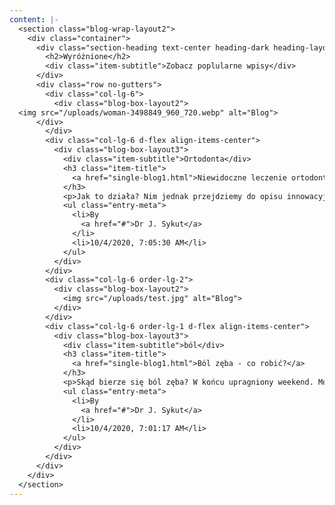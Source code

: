 ```yaml
---
content: |-
  <section class="blog-wrap-layout2">
    <div class="container">
      <div class="section-heading text-center heading-dark heading-layout2">
        <h2>Wyróżnione</h2>
        <div class="item-subtitle">Zobacz poplularne wpisy</div>
      </div>
      <div class="row no-gutters">
        <div class="col-lg-6">
          <div class="blog-box-layout2">
  <img src="/uploads/woman-3498849_960_720.webp" alt="Blog">
      </div>
        </div>
        <div class="col-lg-6 d-flex align-items-center">
          <div class="blog-box-layout3">
            <div class="item-subtitle">Ortodonta</div>
            <h3 class="item-title">
              <a href="single-blog1.html">Niewidoczne leczenie ortodontyczne</a>
            </h3>
            <p>Jak to działa? Nim jednak przejdziemy do opisu innowacyjności tego rozwiązania, warto zapoznać się z tym, jak przebiega leczenie przy użyciu niewidocznych nakładek Inv ...</p>
            <ul class="entry-meta">
              <li>By
                <a href="#">Dr J. Sykut</a>
              </li>
              <li>10/4/2020, 7:05:30 AM</li>
            </ul>
          </div>
        </div>
        <div class="col-lg-6 order-lg-2">
          <div class="blog-box-layout2">
            <img src="/uploads/test.jpg" alt="Blog">
          </div>
        </div>
        <div class="col-lg-6 order-lg-1 d-flex align-items-center">
          <div class="blog-box-layout3">
            <div class="item-subtitle">ból</div>
            <h3 class="item-title">
              <a href="single-blog1.html">Ból zęba - co robić?</a>
            </h3>
            <p>Skąd bierze się ból zęba? W końcu upragniony weekend. Możesz wreszcie odpocząć po ciężki tygodniu. Niestety, całą sielankę burzy poważn ...</p>
            <ul class="entry-meta">
              <li>By
                <a href="#">Dr J. Sykut</a>
              </li>
              <li>10/4/2020, 7:01:17 AM</li>
            </ul>
          </div>
        </div>
      </div>
    </div>
  </section>
---
```


